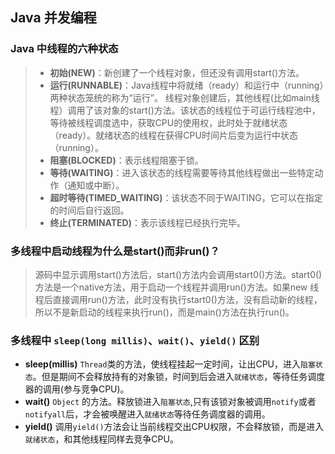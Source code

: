 ## Java 并发编程  
### Java 中线程的六种状态  
  > * **初始(NEW)**：新创建了一个线程对象，但还没有调用start()方法。  
  > * **运行(RUNNABLE)**：Java线程中将就绪（ready）和运行中（running）两种状态笼统的称为“运行”。
线程对象创建后，其他线程(比如main线程）调用了该对象的start()方法。该状态的线程位于可运行线程池中，等待被线程调度选中，获取CPU的使用权，此时处于就绪状态（ready）。就绪状态的线程在获得CPU时间片后变为运行中状态（running）。  
  > * **阻塞(BLOCKED)**：表示线程阻塞于锁。  
  > * **等待(WAITING)**：进入该状态的线程需要等待其他线程做出一些特定动作（通知或中断）。  
  > * **超时等待(TIMED_WAITING)**：该状态不同于WAITING，它可以在指定的时间后自行返回。  
  > * **终止(TERMINATED)**：表示该线程已经执行完毕。  
### 多线程中启动线程为什么是start()而非run()？  
  > 源码中显示调用start()方法后，start()方法内会调用start0()方法。start0()方法是一个native方法，用于启动一个线程并调用run()方法。如果new 线程后直接调用run()方法，此时没有执行start0()方法，没有启动新的线程，所以不是新启动的线程来执行run()，而是main()方法在执行run()。  

### 多线程中 `sleep(long millis)`、`wait()`、`yield()` 区别  
  * **sleep(millis)** `Thread`类的方法，使线程挂起一定时间，让出CPU，进入`阻塞状态`。但是期间不会释放持有的对象锁，时间到后会进入`就绪状态`，等待任务调度器的调用(参与竞争CPU)。  
  * **wait()** `Object` 的方法。释放锁进入`阻塞状态`,只有该锁对象被调用`notify`或者`notifyall`后，才会被唤醒进入`就绪状态`等待任务调度器的调用。  
  * **yield()** 调用`yield()`方法会让当前线程交出CPU权限，不会释放锁，而是进入`就绪状态`，和其他线程同样去竞争CPU。